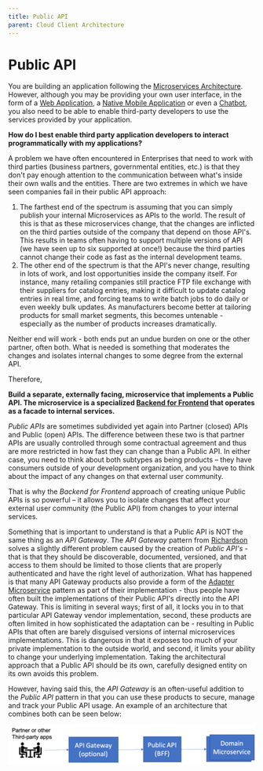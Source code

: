 ```yaml
---
title: Public API
parent: Cloud Client Architecture
---
```

Public API
===

You are building an application following the [Microservices Architecture](../Microservices/Microservice-Architecture.md). However, although you may be providing your own user interface, in the form of a [Web Application](Web-Application.md), a [Native Mobile Application](Native-Mobile-Application.md) or even a [Chatbot](Chatbot.md), you also need to be able to enable third-party developers to use the services provided by your application.

**How do I best enable third party application developers to interact programmatically with my applications?**

A problem we have often encountered in Enterprises that need to work with third parties (business partners, governmental entities, etc.) is that they don't pay enough attention to the communication between what's inside their own walls and the entities. There are two extremes in which we have seen companies fail in their public API approach:

1.	The farthest end of the spectrum is assuming that you can simply publish your internal Microservices as APIs to the world. The result of this is that as these microservices change, that the changes are inflicted on the third parties outside of the company that depend on those API's. This results in teams often having to support multiple versions of API (we have seen up to six supported at once!) because the third parties cannot change their code as fast as the internal development teams.
2.	The other end of the spectrum is that the API's never change, resulting in lots of work, and lost opportunities inside the company itself. For instance, many retailing companies still practice FTP file exchange with their suppliers for catalog entries, making it difficult to update catalog entries in real time, and forcing teams to write batch jobs to do daily or even weekly bulk updates. As manufacturers become better at tailoring products for small market segments, this becomes untenable - especially as the number of products increases dramatically.

Neither end will work - both ends put an undue burden on one or the other partner, often both. What is needed is something that moderates the changes and isolates internal changes to some degree from the external API.

Therefore,

**Build a separate, externally facing, microservice that implements a Public API. The microservice is a specialized [Backend for Frontend](../Microservices/Backend-For-Frontend.md) that operates as a facade to internal services.**

*Public APIs* are sometimes subdivided yet again into Partner (closed) APIs and Public (open) APIs.  The difference between these two is that partner APIs are usually controlled through some contractual agreement and thus are more restricted in how fast they can change than a Public API.  In either case, you need to think about both subtypes as being products – they have consumers outside of your development organization, and you have to think about the impact of any changes on that external user community.

That is why the *Backend for Frontend* approach of creating unique Public APIs is so powerful – it allows you to isolate changes that affect your external user community (the Public API) from changes to your internal services.

Something that is important to understand is that a Public API is NOT the same thing as an *API Gateway*. The *API Gateway* pattern from [Richardson](https://microservices.io/patterns/apigateway.html) solves a slightly different problem caused by the creation of *Public API's* - that is that they should be discoverable, documented, versioned, and that access to them should be limited to those clients that are properly authenticated and have the right level of authorization. What has happened is that many API Gateway products also provide a form of the [Adapter Microservice](../Microservices/Adapter-Microservice.md) pattern as part of their implementation - thus people have often built the implementations of their Public API's directly into the API Gateway. This is limiting in several ways; first of all, it locks you in to that particular API Gateway vendor implementation, second, these products are often limited in how sophisticated the adaptation can be - resulting in Public APIs that often are barely disguised versions of internal microservices implementations. This is dangerous in that it exposes too much of your private implementation to the outside world, and second, it limits your ability to change your underlying implementation. Taking the architectural approach that a Public API should be its own, carefully designed entity on its own avoids this problem.

However, having said this, the *API Gateway* is an often-useful addition to the *Public API* pattern in that you can use these products to secure, manage and track your Public API usage. An example of an architecture that combines both can be seen below:
 
![Public API](../assets/PublicAPI.png)


